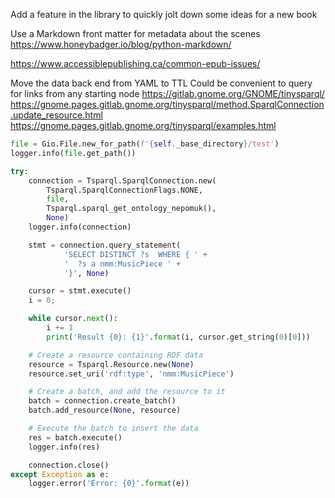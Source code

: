 Add a feature in the library to quickly jolt down some ideas for a new book


Use a Markdown front matter for metadata about the scenes
https://www.honeybadger.io/blog/python-markdown/

https://www.accessiblepublishing.ca/common-epub-issues/

Move the data back end from YAML to TTL
Could be convenient to query for links from any starting node
https://gitlab.gnome.org/GNOME/tinysparql/
https://gnome.pages.gitlab.gnome.org/tinysparql/method.SparqlConnection.update_resource.html
https://gnome.pages.gitlab.gnome.org/tinysparql/examples.html

```python
file = Gio.File.new_for_path(f'{self._base_directory}/test')
logger.info(file.get_path())

try:
    connection = Tsparql.SparqlConnection.new(
        Tsparql.SparqlConnectionFlags.NONE,
        file,
        Tsparql.sparql_get_ontology_nepomuk(),
        None)
    logger.info(connection)

    stmt = connection.query_statement(
            'SELECT DISTINCT ?s  WHERE { ' +
            '  ?s a nmm:MusicPiece ' +
            '}', None)

    cursor = stmt.execute()
    i = 0;

    while cursor.next():
        i += 1
        print('Result {0}: {1}'.format(i, cursor.get_string(0)[0]))

    # Create a resource containing RDF data
    resource = Tsparql.Resource.new(None)
    resource.set_uri('rdf:type', 'nmm:MusicPiece')

    # Create a batch, and add the resource to it
    batch = connection.create_batch()
    batch.add_resource(None, resource)

    # Execute the batch to insert the data
    res = batch.execute()
    logger.info(res)

    connection.close()
except Exception as e:
    logger.error('Error: {0}'.format(e))
```
